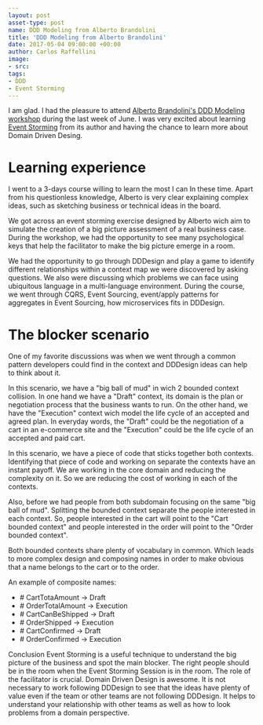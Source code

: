 ```yaml
---
layout: post
asset-type: post
name: DDD Modeling from Alberto Brandolini
title: 'DDD Modeling from Alberto Brandolini'
date: 2017-05-04 09:00:00 +00:00
author: Carlos Raffellini
image:
- src:
tags:
- DDD
- Event Storming
---
```



I am glad. I had the pleasure to attend [Alberto Brandolini's DDD Modeling workshop](https://skillsmatter.com/courses/562-alberto-brandolini-s-ddd-modelling-workshop) during the last week of June. I was very excited about learning [Event Storming](http://eventstorming.com/) from its author and having the chance to learn more about Domain Driven Desing.

# Learning experience

I went to a 3-days course willing to learn the most I can In these time. Apart from his questionless knowledge, Alberto is very clear explaining complex ideas, such as sketching business or technical ideas in the board.

We got across an event storming exercise designed by Alberto wich aim to simulate the creation of a big picture assessment of a real business case. During the workshop, we had the opportunity to see many psychological keys that help the facilitator to make the big picture emerge in a room.

We had the opportunity to go through DDDesign and play a game to identify different relationships within a context map we were discovered by asking questions. We also were discussing which problems we can face using ubiquitous language in a multi-language environment. During the course, we went through CQRS, Event Sourcing, event/apply patterns for aggregates in Event Sourcing, how microservices fits in DDDesign.


# The blocker scenario

One of my favorite discussions was when we went through a common pattern developers could find in the context and DDDesign ideas can help to think about it.

In this scenario, we have a "big ball of mud" in wich 2 bounded context collision. In one hand we have a "Draft" context, its domain is the plan or negotiation process that the business wants to run. On the other hand, we have the "Execution" context wich model the life cycle of an accepted and agreed plan. In everyday words, the "Draft" could be the negotiation of a cart in an e-commerce site and the "Execution" could be the life cycle of an accepted and paid cart.

In this scenario, we have a piece of code that sticks together both contexts. Identifying that piece of code and working on separate the contexts have an instant payoff. We are working in the core domain and reducing the complexity on it. So we are reducing the cost of working in each of the contexts.

Also, before we had people from both subdomain focusing on the same "big ball of mud". Splitting the bounded context separate the people interested in each context. So, people interested in the cart will point to the "Cart bounded context" and people interested in the order will point to the "Order bounded context".

Both bounded contexts share plenty of vocabulary in common. Which leads to more complex design and composing names in order to make obvious that a name belongs to the cart or to the order.

An example of composite names:

- \# CartTotaAmount -> Draft
- \# OrderTotalAmount -> Execution
- \# CartCanBeShipped -> Draft
- \# OrderShipped -> Execution
- \# CartConfirmed -> Draft
- \# OrderConfirmed -> Execution


Conclusion
Event Storming is a useful technique to understand the big picture of the business and spot the main blocker. The right people should be in the room when the Event Storming Session is in the room. The role of the facilitator is crucial.
Domain Driven Design is awesome. It is not necessary to work following DDDesign to see that the ideas have plenty of value even if the team or other teams are not following DDDesign. It helps to understand your relationship with other teams as well as how to look problems from a domain perspective.

